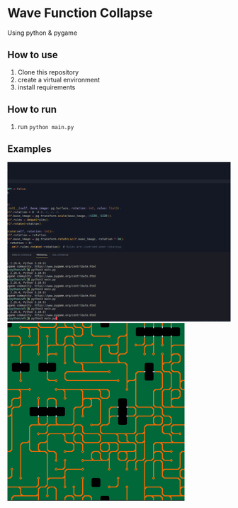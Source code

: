 # Wave Function Collapse
Using python & pygame

## How to use
1. Clone this repository
2. create a virtual environment
3. install requirements

## How to run
1. run `python main.py`

## Examples
![example1](./examples/wfc.gif)
![example2](./examples/circuitboard.png)
